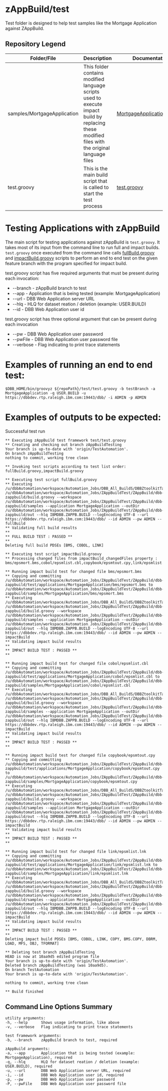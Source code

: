 # zAppBuild/test
Test folder is designed to help test samples like the Mortgage Application against ZAppBuild.

## Repository Legend
Folder/File | Description | Documentation Link
--- | --- | ---
samples/MortgageApplication | This folder contains modified language scripts used to execute impact build by replacing these modified files with the original language files | [MortgageApplication/README.md](applications/MortgageApplication/README.md)
test.groovy  | This is the main build script that is called to start the test process | [test.groovy](/test/README.md#testing-applications-with-zappbuild)

# Testing Applications with zAppBuild
The main script for testing applications against zAppBuild is `test.groovy`. It takes most of its input from the command line to run full and impact builds. `test.groovy` once executed from the command line calls [fullBuild.groovy](/test/testScripts/fullBuild.groovy) and [impactBuild.groovy](/test/testScripts/impactBuild.groovy) scripts to perform an end to end test on the given feature branch with the program specified for impact build. 

test.groovy script has five required arguments that must be present during each invocation:
* --branch <arg> - zAppBuild branch to test
* --app <arg> - Application that is being tested (example: MortgageApplication)
* --url <arg> - DBB Web Application server URL
* --hlq <arg> - HLQ for dataset reation / deletion (example: USER.BUILD)
* --id <arg> - DBB Web Application user id

test.groovy script has three optional argument that can be present during each invocation
* --pw <arg> - DBB Web Application user password
* --pwFile <arg> - DBB Web Application user password file
* --verbose <arg> - Flag indicating to print trace statements

# Examples of running an end to end test:

```
$DBB_HOME/bin/groovyz ${repoPath}/test/test.groovy -b testBranch -a MortgageApplication -q USER.BUILD -u https://dbbdev.rtp.raleigh.ibm.com:19443/dbb/ -i ADMIN -p ADMIN
``` 

# Examples of outputs to be expected:

Successful test run
```
** Executing zAppBuild test framework test/test.groovy
** Creating and checking out branch zAppBuildTesting
Your branch is up-to-date with 'origin/TestAutomation'.
On branch zAppBuildTesting
nothing to commit, working tree clean

** Invoking test scripts according to test list order: fullBuild.groovy,impactBuild.groovy

** Executing test script fullBuild.groovy
** Executing /u/dbbAutomation/workspace/Automation_Jobs/DBB_All_BuildS/DBBZtoolkitTar/bin/groovyz /u/dbbAutomation/workspace/Automation_Jobs/ZAppBuildTest/ZAppBuild/dbb-zappbuild/build.groovy --workspace /u/dbbAutomation/workspace/Automation_Jobs/ZAppBuildTest/ZAppBuild/dbb-zappbuild/samples --application MortgageApplication --outDir /u/dbbAutomation/workspace/Automation_Jobs/ZAppBuildTest/ZAppBuild/dbb-zappbuild/out --hlq IBMDBB.ZAPPB.BUILD --logEncoding UTF-8 --url https://dbbdev.rtp.raleigh.ibm.com:19443/dbb/ --id ADMIN --pw ADMIN --fullBuild
** Validating full build results
**
** FULL BUILD TEST : PASSED **
**
Deleting full build PDSEs [BMS, COBOL, LINK]

** Executing test script impactBuild.groovy
** Processing changed files from impactBuild_changedFiles property : bms/epsmort.bms,cobol/epsmlist.cbl,copybook/epsmtout.cpy,link/epsmlist.lnk

** Running impact build test for changed file bms/epsmort.bms
** Copying and committing /u/dbbAutomation/workspace/Automation_Jobs/ZAppBuildTest/ZAppBuild/dbb-zappbuild/test/applications/MortgageApplication/bms/epsmort.bms to /u/dbbAutomation/workspace/Automation_Jobs/ZAppBuildTest/ZAppBuild/dbb-zappbuild/samples/MortgageApplication/bms/epsmort.bms
** Executing /u/dbbAutomation/workspace/Automation_Jobs/DBB_All_BuildS/DBBZtoolkitTar/bin/groovyz /u/dbbAutomation/workspace/Automation_Jobs/ZAppBuildTest/ZAppBuild/dbb-zappbuild/build.groovy --workspace /u/dbbAutomation/workspace/Automation_Jobs/ZAppBuildTest/ZAppBuild/dbb-zappbuild/samples --application MortgageApplication --outDir /u/dbbAutomation/workspace/Automation_Jobs/ZAppBuildTest/ZAppBuild/dbb-zappbuild/out --hlq IBMDBB.ZAPPB.BUILD --logEncoding UTF-8 --url https://dbbdev.rtp.raleigh.ibm.com:19443/dbb/ --id ADMIN --pw ADMIN --impactBuild
** Validating impact build results
**
** IMPACT BUILD TEST : PASSED **
**

** Running impact build test for changed file cobol/epsmlist.cbl
** Copying and committing /u/dbbAutomation/workspace/Automation_Jobs/ZAppBuildTest/ZAppBuild/dbb-zappbuild/test/applications/MortgageApplication/cobol/epsmlist.cbl to /u/dbbAutomation/workspace/Automation_Jobs/ZAppBuildTest/ZAppBuild/dbb-zappbuild/samples/MortgageApplication/cobol/epsmlist.cbl
** Executing /u/dbbAutomation/workspace/Automation_Jobs/DBB_All_BuildS/DBBZtoolkitTar/bin/groovyz /u/dbbAutomation/workspace/Automation_Jobs/ZAppBuildTest/ZAppBuild/dbb-zappbuild/build.groovy --workspace /u/dbbAutomation/workspace/Automation_Jobs/ZAppBuildTest/ZAppBuild/dbb-zappbuild/samples --application MortgageApplication --outDir /u/dbbAutomation/workspace/Automation_Jobs/ZAppBuildTest/ZAppBuild/dbb-zappbuild/out --hlq IBMDBB.ZAPPB.BUILD --logEncoding UTF-8 --url https://dbbdev.rtp.raleigh.ibm.com:19443/dbb/ --id ADMIN --pw ADMIN --impactBuild
** Validating impact build results
**
** IMPACT BUILD TEST : PASSED **
**

** Running impact build test for changed file copybook/epsmtout.cpy
** Copying and committing /u/dbbAutomation/workspace/Automation_Jobs/ZAppBuildTest/ZAppBuild/dbb-zappbuild/test/applications/MortgageApplication/copybook/epsmtout.cpy to /u/dbbAutomation/workspace/Automation_Jobs/ZAppBuildTest/ZAppBuild/dbb-zappbuild/samples/MortgageApplication/copybook/epsmtout.cpy
** Executing /u/dbbAutomation/workspace/Automation_Jobs/DBB_All_BuildS/DBBZtoolkitTar/bin/groovyz /u/dbbAutomation/workspace/Automation_Jobs/ZAppBuildTest/ZAppBuild/dbb-zappbuild/build.groovy --workspace /u/dbbAutomation/workspace/Automation_Jobs/ZAppBuildTest/ZAppBuild/dbb-zappbuild/samples --application MortgageApplication --outDir /u/dbbAutomation/workspace/Automation_Jobs/ZAppBuildTest/ZAppBuild/dbb-zappbuild/out --hlq IBMDBB.ZAPPB.BUILD --logEncoding UTF-8 --url https://dbbdev.rtp.raleigh.ibm.com:19443/dbb/ --id ADMIN --pw ADMIN --impactBuild
** Validating impact build results
**
** IMPACT BUILD TEST : PASSED **
**

** Running impact build test for changed file link/epsmlist.lnk
** Copying and committing /u/dbbAutomation/workspace/Automation_Jobs/ZAppBuildTest/ZAppBuild/dbb-zappbuild/test/applications/MortgageApplication/link/epsmlist.lnk to /u/dbbAutomation/workspace/Automation_Jobs/ZAppBuildTest/ZAppBuild/dbb-zappbuild/samples/MortgageApplication/link/epsmlist.lnk
** Executing /u/dbbAutomation/workspace/Automation_Jobs/DBB_All_BuildS/DBBZtoolkitTar/bin/groovyz /u/dbbAutomation/workspace/Automation_Jobs/ZAppBuildTest/ZAppBuild/dbb-zappbuild/build.groovy --workspace /u/dbbAutomation/workspace/Automation_Jobs/ZAppBuildTest/ZAppBuild/dbb-zappbuild/samples --application MortgageApplication --outDir /u/dbbAutomation/workspace/Automation_Jobs/ZAppBuildTest/ZAppBuild/dbb-zappbuild/out --hlq IBMDBB.ZAPPB.BUILD --logEncoding UTF-8 --url https://dbbdev.rtp.raleigh.ibm.com:19443/dbb/ --id ADMIN --pw ADMIN --impactBuild
** Validating impact build results
**
** IMPACT BUILD TEST : PASSED **
**
Deleting impact build PDSEs [BMS, COBOL, LINK, COPY, BMS.COPY, DBRM, LOAD, MFS, OBJ, TFORMAT]

** Deleting test branch zAppBuildTesting
HEAD is now at 10aa9d5 edited program file
Your branch is up-to-date with 'origin/TestAutomation'.
Deleted branch zAppBuildTesting (was 10aa9d5).
On branch TestAutomation
Your branch is up-to-date with 'origin/TestAutomation'.

nothing to commit, working tree clean

** Build finished
```

## Command Line Options Summary
```
utility arguments:
-h, --help      Shows usage information, like above
-v, --verbose   Flag indicating to print trace statements
	   
test framework arguments:
-b, --branch    zAppBuild branch to test, required

zAppBuild arguments:
-a, --app       Application that is being tested (example: MortgageApplication), required
-q, --hlq       HLQ for dataset reation / deletion (example: USER.BUILD), required
-u, --url       DBB Web Application server URL, required
-i, --id        DBB Web Application user id, required
-p, --pw        DBB Web Application user password
-P, --pwFile    DBB Web Application user password file
 ```
